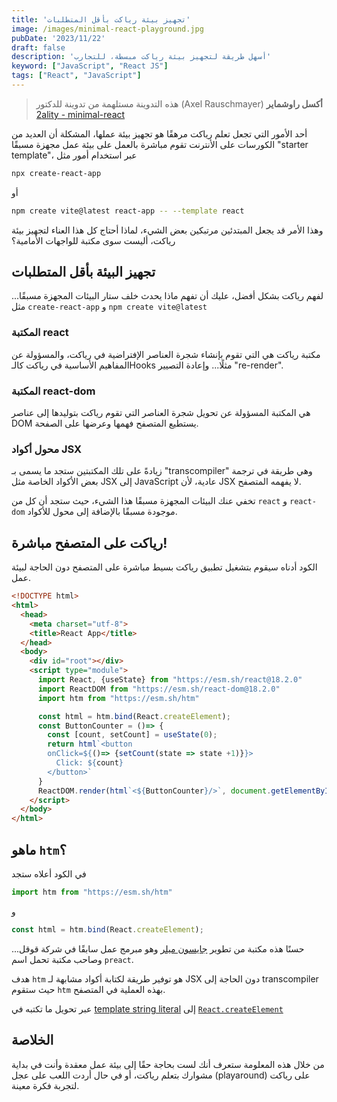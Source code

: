 ```yaml
---
title: 'تجهيز بيئة رياكت بأقل المتطلبات'
image: /images/minimal-react-playground.jpg
pubDate: '2023/11/22'
draft: false
description: 'أسهل طريقة لتجهيز بيئة رياكت مبسطة، للتجارب'
keyword: ["JavaScript", "React JS"]
tags: ["React", "JavaScript"]
---
```

> هذه التدوينة مستلهمة من تدوينة للدكتور (Axel Rauschmayer) **أكسل راوشماير** 
 [2ality - minimal-react](https://2ality.com/2020/08/minimal-react.html)

أحد الأمور التي تجعل تعلم رياكت مرهقًا هو تجهيز بيئة عملها، المشكلة أن العديد من الكورسات على الأنترنت تقوم مباشرة بالعمل على بيئة عمل مجهزة مسبقًا 
"starter template"، عبر استخدام أمور مثل 
```sh
npx create-react-app
```
أو 

```sh
npm create vite@latest react-app -- --template react
```

وهذا الأمر قد يجعل المبتدئين مرتبكين بعض الشيء، لماذا أحتاج كل هذا العناء
لتجهيز بيئة رياكت، أليست سوى مكتبة للواجهات الأمامية؟

## تجهيز البيئة بأقل المتطلبات
لفهم رياكت بشكل أفضل، عليك أن تفهم ماذا يحدث خلف ستار البيئات المجهزة مسبقًا...
مثل `create-react-app` و `npm create vite@latest`
### المكتبة react
مكتبة رياكت هي التي تقوم بإنشاء
شجرة العناصر الإفتراضية في رياكت، والمسؤولة عن المفاهيم الأساسية في رياكت كالـHooks مثلًا... 
وإعادة التصيير "re-render".

### المكتبة react-dom
هي المكتبة المسؤولة عن تحويل شجرة العناصر التي تقوم رياكت بتوليدها إلى
عناصر DOM يستطيع المتصفح فهمها وعرضها على الصفحة.

### محول أكواد JSX

زيادةً على تلك المكتبتين ستجد ما يسمى بـ "transcompiler" وهي طريقة في ترجمة بعض الأكواد الخاصة مثل JSX إلى JavaScript عادية، لأن JSX لا يفهمه المتصفح.


تخفي عنك البيئات المجهزة مسبقًا هذا الشيء، حيث ستجد أن
كل من `react` و `react-dom` موجودة مسبقًا بالإضافة إلى محول للأكواد.
## رياكت على المتصفح مباشرة!
الكود أدناه سيقوم بتشغيل تطبيق رياكت بسيط مباشرة على المتصفح دون الحاجة لبيئة عمل.
```html
<!DOCTYPE html>
<html>
  <head>
    <meta charset="utf-8">
    <title>React App</title>
  </head>
  <body>
    <div id="root"></div>
    <script type="module">
      import React, {useState} from "https://esm.sh/react@18.2.0"
      import ReactDOM from "https://esm.sh/react-dom@18.2.0"
      import htm from "https://esm.sh/htm"

      const html = htm.bind(React.createElement);
      const ButtonCounter = ()=> {
        const [count, setCount] = useState(0);
        return html`<button 
        onClick=${()=> {setCount(state => state +1)}}>
          Click: ${count}
        </button>`
      }
      ReactDOM.render(html`<${ButtonCounter}/>`, document.getElementById("root"));
    </script>
  </body>
</html>
```
## ماهو `htm`؟
في الكود أعلاه ستجد 
```js "htm"1
import htm from "https://esm.sh/htm"
```
و
```js "htm"2
const html = htm.bind(React.createElement);
```

حسنًا هذه مكتبة من تطوير
[جايسون ميلر](https://github.com/developit)
وهو مبرمج عمل سابقًا في شركة قوقل... وصاحب مكتبة تحمل اسم `preact`.

هدف `htm` هو توفير طريقة لكتابة أكواد مشابهة لـ JSX دون الحاجة إلى transcompiler
حيث ستقوم `htm` بهذه العملية في المتصفح.

عبر تحويل ما تكتبه في 
[template string literal](https://developer.mozilla.org/en-US/docs/Web/JavaScript/Reference/Template_literals) 
إلى 
[`React.createElement`](https://legacy.reactjs.org/docs/react-without-jsx.html)

## الخلاصة 
من خلال هذه المعلومة ستعرف أنك لست بحاجة حقًا إلى بيئة عمل معقدة وأنت في بداية مشوارك بتعلم رياكت، أو في حال أردت اللعب على عجل (playaround) على رياكت لتجربة فكرة معينة.
